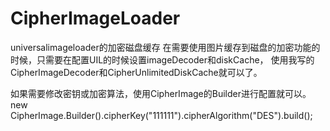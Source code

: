 # CipherImageLoader
universalimageloader的加密磁盘缓存
在需要使用图片缓存到磁盘的加密功能的时候，只需要在配置UIL的时候设置imageDecoder和diskCache，
使用我写的CipherImageDecoder和CipherUnlimitedDiskCache就可以了。

如果需要修改密钥或加密算法，使用CipherImage的Builder进行配置就可以。new CipherImage.Builder().cipherKey("111111").cipherAlgorithm("DES").build();
